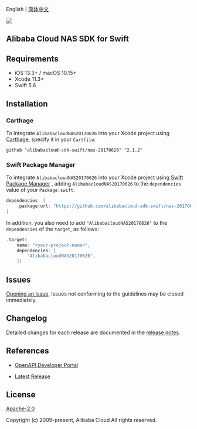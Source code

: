 English | [简体中文](README-CN.md)

![](https://aliyunsdk-pages.alicdn.com/icons/AlibabaCloud.svg)

## Alibaba Cloud NAS SDK for Swift

## Requirements

- iOS 13.3+ / macOS 10.15+
- Xcode 11.3+
- Swift 5.6

## Installation

### Carthage

To integrate `AlibabacloudNAS20170626` into your Xcode project using [Carthage](https://github.com/Carthage/Carthage), specify it in your `Cartfile`:

```ogdl
github "alibabacloud-sdk-swift/nas-20170626" "2.1.2"
```

### Swift Package Manager

To integrate `AlibabacloudNAS20170626` into your Xcode project using [Swift Package Manager](https://swift.org/package-manager/) , adding `AlibabacloudNAS20170626` to the `dependencies` value of your `Package.swift`.

```swift
dependencies: [
    .package(url: "https://github.com/alibabacloud-sdk-swift/nas-20170626.git", from: "2.1.2")
]
```

In addition, you also need to add `"AlibabacloudNAS20170626"` to the `dependencies` of the `target`, as follows:

```swift
.target(
    name: "<your-project-name>",
    dependencies: [
        "AlibabacloudNAS20170626",
    ])
```

## Issues

[Opening an Issue](https://github.com/alibabacloud-sdk-swift/nas-20170626/issues/new), Issues not conforming to the guidelines may be closed immediately.

## Changelog

Detailed changes for each release are documented in the [release notes](./ChangeLog.txt).

## References

* [OpenAPI Developer Portal](https://next.api.alibabacloud.com/home)
- [Latest Release](https://github.com/alibabacloud-sdk-swift/nas-20170626)

## License

[Apache-2.0](http://www.apache.org/licenses/LICENSE-2.0)

Copyright (c) 2009-present, Alibaba Cloud All rights reserved.

